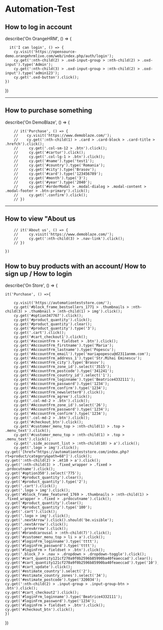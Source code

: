 # Automation-Test

## **How to log in account**



describe('On OrangeHRM', () => {

      it('I can login', () => {
        cy.visit('https://opensource-demo.orangehrmlive.com/web/index.php/auth/login');
        cy.get(':nth-child(2) > .oxd-input-group > :nth-child(2) > .oxd-input').type('Admin');
        cy.get(':nth-child(3) > .oxd-input-group > :nth-child(2) > .oxd-input').type('admin123');
        cy.get('.oxd-button').click();
    })
})

***************************************************************
## **How to purchase something**

describe('On DemoBlaze', () => {


    
        // it('Purchase', () => {
        //    cy.visit('https://www.demoblaze.com/');
        //    cy.get(':nth-child(1) > .card > .card-block > .card-title > .hrefch').click();
        //     cy.get('.col-sm-12 > .btn').click();
        //     cy.get('#cartur').click();
        //     cy.get('.col-lg-1 > .btn').click();
        //     cy.get('#name').type('test1');
        //     cy.get('#country').type('Romania');
        //     cy.get('#city').type('Brasov');
        //     cy.get('#card').type('123456789');
        //     cy.get('#month').type('3');
        //     cy.get('#year').type('2040');
        //     cy.get('#orderModal > .modal-dialog > .modal-content > .modal-footer > .btn-primary').click();
        //     cy.get('.confirm').click();
        // })

*************************

## **How to view "About us**

        // it('About us', () => {
        //     cy.visit('https://www.demoblaze.com/');
        //     cy.get(':nth-child(3) > .nav-link').click();
        // })
       
    })

## **How to buy products with an account/ How to sign up / How to login**

describe('On Store', () => {

    it('Purchase', () =>{
    
        cy.visit('https://automationteststore.com/');
        cy.get('#block_frame_bestsellers_1771 > .thumbnails > :nth-child(3) > .thumbnail > :nth-child(1) > img').click();
        cy.get('#option347767').click();
        cy.get('#product_quantity').click();
        cy.get('#product_quantity').clear();
        cy.get('#product_quantity').type('3');
        cy.get('.cart').click();
        cy.get('#cart_checkout1').click();
        cy.get('#accountFrm > fieldset > .btn').click();
        cy.get('#AccountFrm_firstname').type('Maria');
        cy.get('#AccountFrm_lastname').type('Popescu');
        cy.get('#AccountFrm_email').type('mariapopescu@d2311anmm.com');
        cy.get('#AccountFrm_address_1').type('Str.Mihai Eminescu');
        cy.get('#AccountFrm_city').type('Brasov');
        cy.get('#AccountFrm_zone_id').select('3515');
        cy.get('#AccountFrm_postcode').type('341241');
        cy.get('#AccountFrm_country_id').select('1');
        cy.get('#AccountFrm_loginname').type('Beatrice4332111');
        cy.get('#AccountFrm_password').type('1234');
        cy.get('#AccountFrm_confirm').type('1234');
        cy.get('#AccountFrm_newsletter0').click();
        cy.get('#AccountFrm_agree').click();
        cy.get('.col-md-2 > .btn').click();
        cy.get('#AccountFrm_zone_id').select('26');
        cy.get('#AccountFrm_password').type('1234');
        cy.get('#AccountFrm_confirm').type('1234');
        cy.get('.col-md-2 > .btn').click();
        cy.get('#checkout_btn').click();
        cy.get('#customer_menu_top > :nth-child(1) > .top > .menu_text').click();
        cy.get('#customer_menu_top > :nth-child(1) > .top > .menu_text').click();
        cy.get('.side_account_list > :nth-child(10) > a').click();
        cy.get('.logo > img').click();
    cy.get('[href="https://automationteststore.com/index.php?rt=product/category&path=68"]').click();
    cy.get(':nth-child(2) > .mt10 > a').click();
    cy.get(':nth-child(3) > .fixed_wrapper > .fixed > .prdocutname').click();
    cy.get('#option350').select('775');
    cy.get('#product_quantity').clear();
    cy.get('#product_quantity').type('2');
    cy.get('.cart').click();
    cy.get('.logo > img').click();
    cy.get('#block_frame_featured_1769 > .thumbnails > :nth-child(1) > .fixed_wrapper > .fixed > .prdocutname').click();
    cy.get('#product_quantity').clear();
    cy.get('#product_quantity').type('100');
    cy.get('.cart').click();
    cy.get('.logo > img').click();
    cy.get('.nextArrow').click().should('be.visible');
    cy.get('.nextArrow').click();
    cy.get('.prevArrow').click();
    cy.get('#brandcarousal > :nth-child(7)').click();
    cy.get('#customer_menu_top > li > a').click();
    cy.get('#loginFrm_loginname').type('tttt');
    cy.get('#loginFrm_password').type('tttt');
    cy.get('#loginFrm > fieldset > .btn').click();
    cy.get('.block_7 > .nav > .dropdown > .dropdown-toggle').click();
    cy.get('#cart_quantity121cf270a9f0b2596b85990ba40feaeccad').clear();
    cy.get('#cart_quantity121cf270a9f0b2596b85990ba40feaeccad').type('10');
    cy.get('#cart_update').click();
    cy.get('#estimate_country').select('2');
    cy.get('#estimate_country_zones').select('34');
    cy.get('#estimate_postcode').type('320034');
    cy.get(':nth-child(2) > .input-group > .input-group-btn > .btn').click();
    cy.get('#cart_checkout2').click();
    cy.get('#loginFrm_loginname').type('Beatrice4332111');
    cy.get('#loginFrm_password').type('1234');
    cy.get('#loginFrm > fieldset > .btn').click();
    cy.get('#checkout_btn').click();
    })
})
